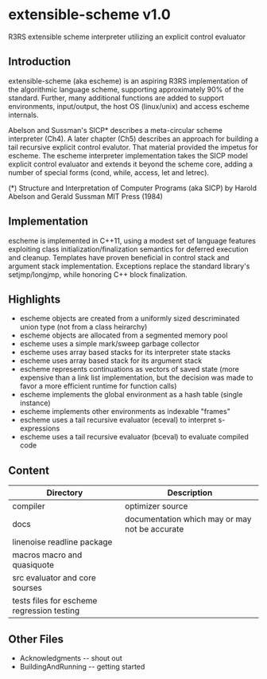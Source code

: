 extensible-scheme v1.0
======================

R3RS extensible scheme interpreter utilizing an explicit control evaluator

## Introduction

extensible-scheme (aka escheme) is an aspiring R3RS implementation of the 
algorithmic language scheme, supporting approximately 90% of the standard. 
Further, many additional functions are added to support environments, 
input/output, the host OS (linux/unix) and access escheme internals.

Abelson and Sussman's SICP* describes a meta-circular scheme interpreter (Ch4).
A later chapter (Ch5) describes an approach for building a tail recursive 
explicit control evalutor. That material provided the impetus for escheme.
The escheme interpreter implementation takes the SICP model explicit 
control evaluator and extends it beyond the scheme core, adding a number of 
special forms (cond, while, access, let and letrec).

(*) Structure and Interpretation of Computer Programs (aka SICP)
    by Harold Abelson and Gerald Sussman
    MIT Press (1984)

## Implementation 

escheme is implemented in C++11, using a modest set of language features
exploiting class initialization/finalization semantics for deferred execution 
and cleanup. Templates have proven beneficial in control stack and argument 
stack implementation. Exceptions replace the standard library's setjmp/longjmp, 
while honoring C++ block finalization.

## Highlights

- escheme objects are created from a uniformly sized descriminated union type
    (not from a class heirarchy)
- escheme objects are allocated from a segmented memory pool
- escheme uses a simple mark/sweep garbage collector
- escheme uses array based stacks for its interpreter state stacks
- escheme uses array based stack for its argument stack
- escheme represents continuations as vectors of saved state
   (more expensive than a link list implementation, but the decision
    was made to favor a more efficient runtime for function calls)
- escheme implements the global environment as a hash table (single instance)
- escheme implements other environments as indexable "frames"
- escheme uses a tail recursive evaluator (eceval) to interpret s-expressions
- escheme uses a tail recursive evaluator (bceval) to evaluate compiled code

## Content
  
| Directory        | Description                                        |
| ---------------- | ---------------------------------------------------|
|  compiler  | optimizer source|
|  docs |      documentation which may or may not be accurate|
|  linenoise  readline package|
|  macros     macro and quasiquote|
|  src        evaluator and core sourses|
|  tests      files for escheme regression testing|

## Other Files

- Acknowledgments    -- shout out
- BuildingAndRunning -- getting started


